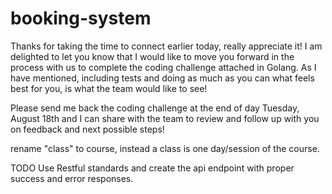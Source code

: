 # booking-system

Thanks for taking the time to connect earlier today, really appreciate it! I am delighted to let you know that I would like to move you forward in the process with us to complete the coding challenge attached in Golang. As I have mentioned, including tests and doing as much as you can what feels best for you, is what the team would like to see!

Please send me back the coding challenge at the end of day Tuesday, August 18th and I can share with the team to review and follow up with you on feedback and next possible steps!

rename "class" to course, instead a class is one day/session of the course.

TODO Use Restful standards and create the api endpoint with proper success and error responses.

